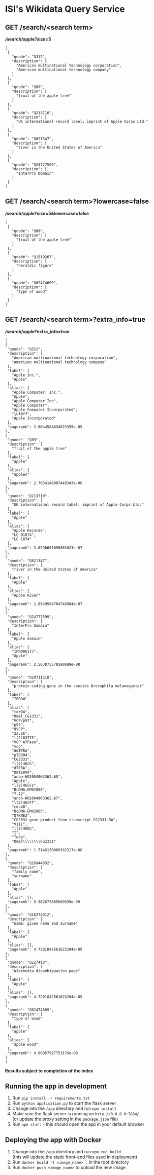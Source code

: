 # ISI's Wikidata Query Service

## GET /search/\<search term\>
  **/search/apple?size=5**
  
  ```
  [
   {
     "qnode": "Q312",
     "description": [
       "American multinational technology corporation",
       "American multinational technology company"
     ]
   },
   {
     "qnode": "Q89",
     "description": [
       "fruit of the apple tree"
     ]
   },
   {
     "qnode": "Q213710",
     "description": [
       "UK international record label; imprint of Apple Corps Ltd."
     ]
   },
   {
     "qnode": "Q621347",
     "description": [
       "river in the United States of America"
     ]
   },
   {
     "qnode": "Q24777599",
     "description": [
       "InterPro Domain"
     ]
   }
 ]
  ```
  
  ## GET /search/\<search term\>?lowercase=false
  **/search/apple?size=5&lowercase=false**
  ```
  [
   {
     "qnode": "Q89",
     "description": [
       "fruit of the apple tree"
     ]
   },
   {
     "qnode": "Q1519207",
     "description": [
       "heraldic figure"
     ]
   },
   {
     "qnode": "Q62474609",
     "description": [
       "type of wood"
     ]
   }
 ]
  ```
  
## GET /search/\<search term\>?extra_info=true
**/search/apple?extra_info=true**
   ```
  [
  {
    "qnode": "Q312",
    "description": [
      "American multinational technology corporation",
      "American multinational technology company"
    ],
    "label": [
      "Apple Inc.",
      "Apple"
    ],
    "alias": [
      "Apple Computer, Inc.",
      "Apple",
      "Apple Computer Inc",
      "Apple Computer",
      "Apple Computer Incorporated",
      "\uf8ff",
      "Apple Incorporated"
    ],
    "pagerank": 2.6044584634823355e-05
  },
  {
    "qnode": "Q89",
    "description": [
      "fruit of the apple tree"
    ],
    "label": [
      "apple"
    ],
    "alias": [
      "apples"
    ],
    "pagerank": 2.7054146987449343e-06
  },
  {
    "qnode": "Q213710",
    "description": [
      "UK international record label; imprint of Apple Corps Ltd."
    ],
    "label": [
      "Apple"
    ],
    "alias": [
      "Apple Records",
      "LC 01074",
      "LC 1074"
    ],
    "pagerank": 3.6296661096803823e-07
  },
  {
    "qnode": "Q621347",
    "description": [
      "river in the United States of America"
    ],
    "label": [
      "Apple"
    ],
    "alias": [
      "Apple River"
    ],
    "pagerank": 1.8949564704749884e-07
  },
  {
    "qnode": "Q24777599",
    "description": [
      "InterPro Domain"
    ],
    "label": [
      "Apple domain"
    ],
    "alias": [
      "IPR000177",
      "Apple"
    ],
    "pagerank": 2.563873578580089e-08
  },
  {
    "qnode": "Q29711518",
    "description": [
      "protein-coding gene in the species Drosophila melanogaster"
    ],
    "label": [
      "TER94"
    ],
    "alias": [
      "ter94",
      "Dmel_CG2331",
      "VCP/p97",
      "p97",
      "dVCP",
      "22.26",
      "l(2)03775",
      "VCP ATPase",
      "vcp",
      "dmTERA",
      "pTER94",
      "CG2331",
      "l(2)46Ch",
      "dTERA",
      "DmTER94",
      "anon-WO2004063362.65",
      "Apple",
      "l(2)46CFs",
      "BcDNA:GM02885",
      "7.12",
      "anon-WO2004063362.67",
      "l(2)46CFf",
      "cdc48",
      "BcDNA.GM02885",
      "Q7KN62",
      "CG2331 gene product from transcript CG2331-RA",
      "VIII",
      "l(2)46Db",
      "I",
      "Tera",
      "Dmel\\\\\\\\CG2331"
    ],
    "pagerank": 1.5146130068382317e-08
  },
  {
    "qnode": "Q26944932",
    "description": [
      "family name",
      "surname"
    ],
    "label": [
      "Apple"
    ],
    "alias": [],
    "pagerank": 6.962673865660999e-09
  },
  {
    "qnode": "Q16274912",
    "description": [
      "name: given name and surname"
    ],
    "label": [
      "Apple"
    ],
    "alias": [],
    "pagerank": 4.7201842561623204e-09
  },
  {
    "qnode": "Q227418",
    "description": [
      "Wikimedia disambiguation page"
    ],
    "label": [
      "Apple"
    ],
    "alias": [],
    "pagerank": 4.7201842561623204e-09
  },
  {
    "qnode": "Q62474609",
    "description": [
      "type of wood"
    ],
    "label": [
      "apple"
    ],
    "alias": [
      "apple wood"
    ],
    "pagerank": 4.08957927753176e-09
  }
]
   ```
   
   **Results subject to completion of the index**


## Running the app in development

1. Run `pip install -r requirements.txt`
2. Run `python application.py` to start the flask server 
3. Change into the `/app` directory and run `npm install`
4. Make sure the flask server is running on `http://0.0.0.0:7884/`  
   (or update the proxy setting in the `package.json` file)
5. Run `npm start` - this should open the app in your default browser


## Deploying the app with Docker

1. Change into the `/app` directory and run `npm run build`  
   (this will update the static front-end files used in deployment)
2. Run `docker build -t <image_name> .` in the root directory
3. Run `docker push <image_name>` to upload the new image

